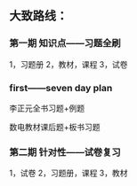 ## 大致路线：
### 第一期    知识点——习题全刷

1，习题册
2，教材，课程
3，试卷

### first——seven day plan

李正元全书习题+例题

数电教材课后题+板书习题


### 第二期    针对性——试卷复习

1，试卷
2，习题册，课程
3，教材

